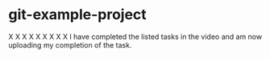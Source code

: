 # git-example-project
X 
X
X
X
X
X
X
X
X
I have completed the listed tasks in the video and am now uploading my completion of the task. 
